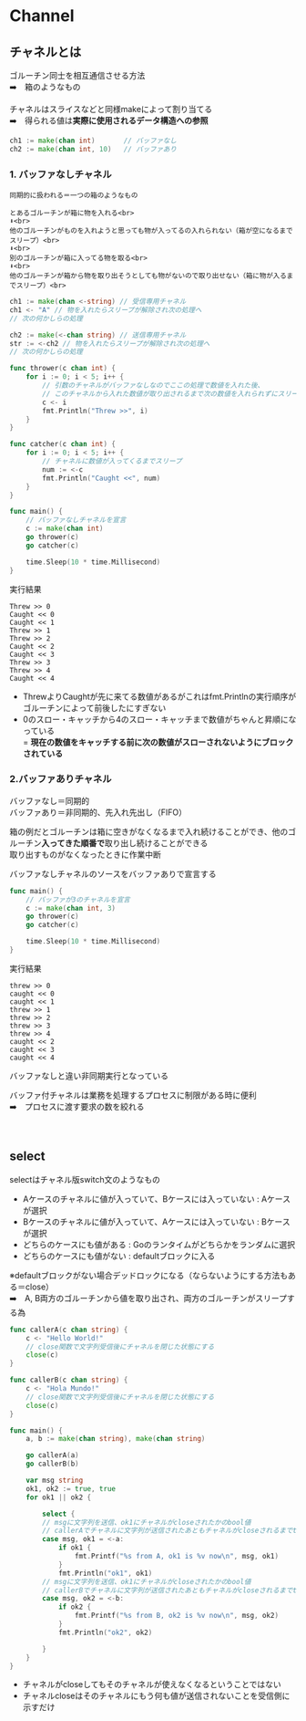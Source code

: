 Channel
==

チャネルとは
--

ゴルーチン同士を相互通信させる方法<br>
➡️　箱のようなもの

チャネルはスライスなどと同様makeによって割り当てる<br>
➡️　得られる値は**実際に使用されるデータ構造への参照**

```go
ch1 := make(chan int)       // バッファなし
ch2 := make(chan int, 10)   // バッファあり
```

### 1. バッファなしチャネル<br>
    同期的に扱われる＝一つの箱のようなもの

    とあるゴルーチンが箱に物を入れる<br>
    ⬇️<br>
    他のゴルーチンがものを入れようと思っても物が入ってるの入れられない（箱が空になるまでスリープ）<br>
    ⬇️<br>
    別のゴルーチンが箱に入ってる物を取る<br>
    ⬇️<br>
    他のゴルーチンが箱から物を取り出そうとしても物がないので取り出せない（箱に物が入るまでスリープ）<br>

```go
ch1 := make(chan <-string) // 受信専用チャネル
ch1 <- "A" // 物を入れたらスリープが解除され次の処理へ
// 次の何かしらの処理

ch2 := make(<-chan string) // 送信専用チャネル
str := <-ch2 // 物を入れたらスリープが解除され次の処理へ
// 次の何かしらの処理
```

```go
func thrower(c chan int) {
	for i := 0; i < 5; i++ {
        // 引数のチャネルがバッファなしなのでここの処理で数値を入れた後、
        // このチャネルから入れた数値が取り出されるまで次の数値を入れられずにスリープ
		c <- i
		fmt.Println("Threw >>", i)
	}
}

func catcher(c chan int) {
	for i := 0; i < 5; i++ {
        // チャネルに数値が入ってくるまでスリープ
		num := <-c
		fmt.Println("Caught <<", num)
	}
}

func main() {
    // バッファなしチャネルを宣言
	c := make(chan int)
	go thrower(c)
	go catcher(c)

	time.Sleep(10 * time.Millisecond)
}
```

実行結果

```
Threw >> 0
Caught << 0
Caught << 1
Threw >> 1
Threw >> 2
Caught << 2
Caught << 3
Threw >> 3
Threw >> 4
Caught << 4
```

- ThrewよりCaughtが先に来てる数値があるがこれはfmt.Printlnの実行順序がゴルーチンによって前後したにすぎない
- 0のスロー・キャッチから4のスロー・キャッチまで数値がちゃんと昇順になっている<br>
    = **現在の数値をキャッチする前に次の数値がスローされないようにブロックされている**

### 2.バッファありチャネル

バッファなし＝同期的<br>
バッファあり＝非同期的、先入れ先出し（FIFO）

箱の例だとゴルーチンは箱に空きがなくなるまで入れ続けることができ、他のゴルーチン**入ってきた順番で**取り出し続けることができる<br>
取り出すものがなくなったときに作業中断

バッファなしチャネルのソースをバッファありで宣言する

```go
func main() {
    // バッファが3のチャネルを宣言
	c := make(chan int, 3)
	go thrower(c)
	go catcher(c)

	time.Sleep(10 * time.Millisecond)
}
```

実行結果

```
threw >> 0
caught << 0
caught << 1
threw >> 1
threw >> 2
threw >> 3
threw >> 4
caught << 2
caught << 3
caught << 4
```

バッファなしと違い非同期実行となっている

バッファ付チャネルは業務を処理するプロセスに制限がある時に便利<br>
➡️　プロセスに渡す要求の数を絞れる

<br>

select
--

selectはチャネル版switch文のようなもの<br>

- Aケースのチャネルに値が入っていて、Bケースには入っていない : Aケースが選択
- Bケースのチャネルに値が入っていて、Aケースには入っていない : Bケースが選択
- どちらのケースにも値がある : Goのランタイムがどちらかをランダムに選択
- どちらのケースにも値がない : defaultブロックに入る

※defaultブロックがない場合デッドロックになる（ならないようにする方法もある＝close）<br>
	➡️　A, B両方のゴルーチンから値を取り出され、両方のゴルーチンがスリープする為


```go
func callerA(c chan string) {
	c <- "Hello World!"
	// close関数で文字列受信後にチャネルを閉じた状態にする
	close(c)
}

func callerB(c chan string) {
	c <- "Hola Mundo!"
	// close関数で文字列受信後にチャネルを閉じた状態にする
	close(c)
}

func main() {
	a, b := make(chan string), make(chan string)

	go callerA(a)
	go callerB(b)

	var msg string
	ok1, ok2 := true, true
	for ok1 || ok2 {

		select {
		// msgに文字列を送信、ok1にチャネルがcloseされたかのbool値
		// callerAでチャネルに文字列が送信されたあともチャネルがcloseされるまでtrue
		case msg, ok1 = <-a:
			if ok1 {
				fmt.Printf("%s from A, ok1 is %v now\n", msg, ok1)
			}
			fmt.Println("ok1", ok1)
		// msgに文字列を送信、ok1にチャネルがcloseされたかのbool値
		// callerBでチャネルに文字列が送信されたあともチャネルがcloseされるまでtrue
		case msg, ok2 = <-b:
			if ok2 {
				fmt.Printf("%s from B, ok2 is %v now\n", msg, ok2)
			}
			fmt.Println("ok2", ok2)

		}
	}
}
```

- チャネルがcloseしてもそのチャネルが使えなくなるということではない
- チャネルcloseはそのチャネルにもう何も値が送信されないことを受信側に示すだけ